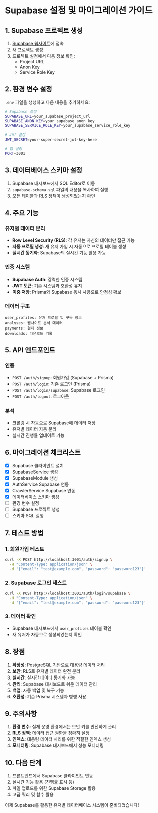 # Supabase 설정 및 마이그레이션 가이드

## 1. Supabase 프로젝트 생성

1. [Supabase 웹사이트](https://supabase.com)에 접속
2. 새 프로젝트 생성
3. 프로젝트 설정에서 다음 정보 확인:
   - Project URL
   - Anon Key
   - Service Role Key

## 2. 환경 변수 설정

`.env` 파일을 생성하고 다음 내용을 추가하세요:

```bash
# Supabase 설정
SUPABASE_URL=your_supabase_project_url
SUPABASE_ANON_KEY=your_supabase_anon_key
SUPABASE_SERVICE_ROLE_KEY=your_supabase_service_role_key

# JWT 설정
JWT_SECRET=your-super-secret-jwt-key-here

# 앱 설정
PORT=3001
```

## 3. 데이터베이스 스키마 설정

1. Supabase 대시보드에서 SQL Editor로 이동
2. `supabase-schema.sql` 파일의 내용을 복사하여 실행
3. 모든 테이블과 RLS 정책이 생성되었는지 확인

## 4. 주요 기능

### 유저별 데이터 분리
- **Row Level Security (RLS)**: 각 유저는 자신의 데이터만 접근 가능
- **자동 프로필 생성**: 새 유저 가입 시 자동으로 프로필 테이블 생성
- **실시간 동기화**: Supabase의 실시간 기능 활용 가능

### 인증 시스템
- **Supabase Auth**: 강력한 인증 시스템
- **JWT 토큰**: 기존 시스템과 호환성 유지
- **이중 저장**: Prisma와 Supabase 동시 사용으로 안정성 확보

### 데이터 구조
```
user_profiles: 유저 프로필 및 구독 정보
analyses: 웹사이트 분석 데이터
payments: 결제 정보
downloads: 다운로드 기록
```

## 5. API 엔드포인트

### 인증
- `POST /auth/signup`: 회원가입 (Supabase + Prisma)
- `POST /auth/login`: 기존 로그인 (Prisma)
- `POST /auth/login/supabase`: Supabase 로그인
- `POST /auth/logout`: 로그아웃

### 분석
- 크롤링 시 자동으로 Supabase에 데이터 저장
- 유저별 데이터 자동 분리
- 실시간 진행률 업데이트 가능

## 6. 마이그레이션 체크리스트

- [x] Supabase 클라이언트 설치
- [x] SupabaseService 생성
- [x] SupabaseModule 생성
- [x] AuthService Supabase 연동
- [x] CrawlerService Supabase 연동
- [x] 데이터베이스 스키마 생성
- [ ] 환경 변수 설정
- [ ] Supabase 프로젝트 생성
- [ ] 스키마 SQL 실행

## 7. 테스트 방법

### 1. 회원가입 테스트
```bash
curl -X POST http://localhost:3001/auth/signup \
  -H "Content-Type: application/json" \
  -d '{"email": "test@example.com", "password": "password123"}'
```

### 2. Supabase 로그인 테스트
```bash
curl -X POST http://localhost:3001/auth/login/supabase \
  -H "Content-Type: application/json" \
  -d '{"email": "test@example.com", "password": "password123"}'
```

### 3. 데이터 확인
- Supabase 대시보드에서 `user_profiles` 테이블 확인
- 새 유저가 자동으로 생성되었는지 확인

## 8. 장점

1. **확장성**: PostgreSQL 기반으로 대용량 데이터 처리
2. **보안**: RLS로 유저별 데이터 완전 분리
3. **실시간**: 실시간 데이터 동기화 가능
4. **관리**: Supabase 대시보드로 쉬운 데이터 관리
5. **백업**: 자동 백업 및 복구 기능
6. **호환성**: 기존 Prisma 시스템과 병행 사용

## 9. 주의사항

1. **환경 변수**: 실제 운영 환경에서는 보안 키를 안전하게 관리
2. **RLS 정책**: 데이터 접근 권한을 정확히 설정
3. **인덱스**: 대용량 데이터 처리를 위한 적절한 인덱스 생성
4. **모니터링**: Supabase 대시보드에서 성능 모니터링

## 10. 다음 단계

1. 프론트엔드에서 Supabase 클라이언트 연동
2. 실시간 기능 활용 (진행률 표시 등)
3. 파일 업로드를 위한 Supabase Storage 활용
4. 고급 쿼리 및 함수 활용

이제 Supabase를 활용한 유저별 데이터베이스 시스템이 준비되었습니다! 